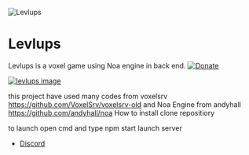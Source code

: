 ![Levlups](https://i.imgur.com/1XLqSSQ.png)
# Levlups
Levlups is a voxel game using Noa engine in back end. 
[![Donate](https://img.shields.io/badge/Donate-PayPal-blue.svg)](https://www.paypal.com/donate?hosted_button_id=3BHCY5NSQLNMW)

[![levlups image](https://github.com/levlups/Galactica-Source/blob/main/src/gui/Galactica1624767641724.png)](https://www.youtube.com/watch?v=hYIIxUh5YSc)


this project have used many codes from voxelsrv https://github.com/VoxelSrv/voxelsrv-old and Noa Engine from andyhall https://github.com/andyhall/noa
How to install 
clone repositiory

to launch
open cmd and type npm start
launch server


- [Discord](https://discord.gg/n66mUfEu)


